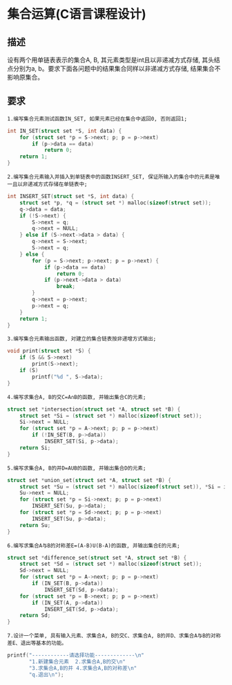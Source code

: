 # 集合运算(C语言课程设计)
## 描述  
设有两个用单链表表示的集合A, B, 其元素类型是int且以非递减方式存储, 其头结点分别为a, b。要求下面各问题中的结果集合同样以非递减方式存储, 结果集合不影响原集合。  
## 要求  
    1.编写集合元素测试函数IN_SET, 如果元素已经在集合中返回0, 否则返回1;
```C
int IN_SET(struct set *S, int data) {
    for (struct set *p = S->next; p; p = p->next)
        if (p->data == data)
            return 0;
    return 1;
}
```
    2.编写集合元素输入并插入到单链表中的函数INSERT_SET, 保证所输入的集合中的元素是唯一且以非递减方式存储在单链表中;
```C
int INSERT_SET(struct set *S, int data) {
    struct set *p, *q = (struct set *) malloc(sizeof(struct set));
    q->data = data;
    if (!S->next) {
        S->next = q;
        q->next = NULL;
    } else if (S->next->data > data) {
        q->next = S->next;
        S->next = q;
    } else {
        for (p = S->next; p->next; p = p->next) {
            if (p->data == data)
                return 0;
            if (p->next->data > data)
                break;
        }
        q->next = p->next;
        p->next = q;
    }
    return 1;
}
```
    3.编写集合元素输出函数, 对建立的集合链表按非递增方式输出;
```C
void print(struct set *S) {
    if (S && S->next)
        print(S->next);
    if (S)
        printf("%d ", S->data);
}
```
    4.编写求集合A, B的交C=A∩B的函数, 并输出集合C的元素;
```C
struct set *intersection(struct set *A, struct set *B) {
    struct set *Si = (struct set *) malloc(sizeof(struct set));
    Si->next = NULL;
    for (struct set *p = A->next; p; p = p->next)
        if (!IN_SET(B, p->data))
            INSERT_SET(Si, p->data);
    return Si;
}
```
    5.编写求集合A, B的并D=AUB的函数, 并输出集合D的元素;
```C
struct set *union_set(struct set *A, struct set *B) {
    struct set *Su = (struct set *) malloc(sizeof(struct set)), *Si = intersection(A, B), *Sd = difference_set(A, B);
    Su->next = NULL;
    for (struct set *p = Si->next; p; p = p->next)
        INSERT_SET(Su, p->data);
    for (struct set *p = Sd->next; p; p = p->next)
        INSERT_SET(Su, p->data);
    return Su;
}
```
    6.编写求集合A与B的对称差E=(A-B)U(B-A)的函数, 并输出集合E的元素;
```C
struct set *difference_set(struct set *A, struct set *B) {
    struct set *Sd = (struct set *) malloc(sizeof(struct set));
    Sd->next = NULL;
    for (struct set *p = A->next; p; p = p->next)
        if (IN_SET(B, p->data))
            INSERT_SET(Sd, p->data);
    for (struct set *p = B->next; p; p = p->next)
        if (IN_SET(A, p->data))
            INSERT_SET(Sd, p->data);
    return Sd;
}
```
    7.设计一个菜单, 具有输入元素、求集合A, B的交C、求集合A, B的并D、求集合A与B的对称差E、退出等基本的功能。
```C
printf("------------请选择功能-------------\n"
       "1.新建集合元素  2.求集合A,B的交\n"
       "3.求集合A,B的并 4.求集合A,B的对称差\n"
       "q.退出\n");
```
